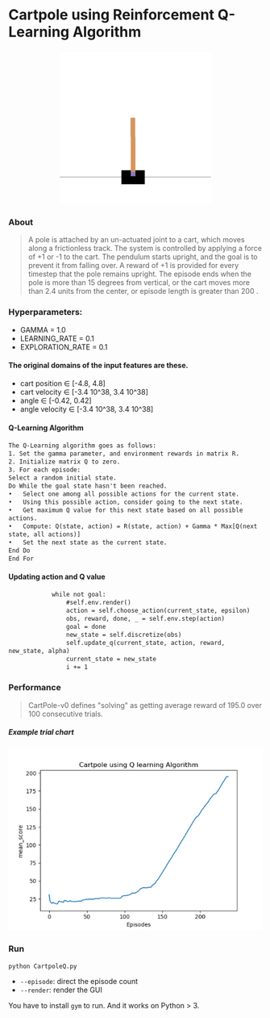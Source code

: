 # Cartpole using Reinforcement Q-Learning Algorithm

<h3 align="center">
<img src="/cartpole_example.gif" width="300">
</h3>

### About

> A pole is attached by an un-actuated joint to a cart, which moves along a frictionless track. The system is controlled by applying a force of +1 or -1 to the cart. The pendulum starts upright, and the goal is to prevent it from falling over. A reward of +1 is provided for every timestep that the pole remains upright. The episode ends when the pole is more than 15 degrees from vertical, or the cart moves more than 2.4 units from the center, or episode length is greater than 200 .

### Hyperparameters:

* GAMMA = 1.0
* LEARNING_RATE = 0.1
* EXPLORATION_RATE = 0.1

#### The original domains of the input features are these.
* cart position ∈ [-4.8, 4.8]
* cart velocity ∈ [-3.4 10^38, 3.4 10^38]
* angle ∈ [-0.42, 0.42]
* angle velocity ∈ [-3.4 10^38, 3.4 10^38]


#### Q-Learning Algorithm
```
The Q-Learning algorithm goes as follows:
1. Set the gamma parameter, and environment rewards in matrix R.
2. Initialize matrix Q to zero.
3. For each episode:
Select a random initial state.
Do While the goal state hasn't been reached.
•	Select one among all possible actions for the current state.
•	Using this possible action, consider going to the next state.
•	Get maximum Q value for this next state based on all possible actions.
•	Compute: Q(state, action) = R(state, action) + Gamma * Max[Q(next state, all actions)]
•	Set the next state as the current state.
End Do
End For
```

#### Updating action and Q value
```
            while not goal:
                #self.env.render()
                action = self.choose_action(current_state, epsilon)
                obs, reward, done, _ = self.env.step(action)
                goal = done
                new_state = self.discretize(obs)
                self.update_q(current_state, action, reward, new_state, alpha)
                current_state = new_state
                i += 1
```


### Performance

> CartPole-v0 defines "solving" as getting average reward of 195.0 over 100 consecutive trials.
>

##### Example trial chart

<img src="/episode vs mean_scores.png">


### Run

```
python CartpoleQ.py
```

* `--episode`: direct the episode count
* `--render`: render the GUI

You have to install `gym` to run. And it works on Python > 3.

